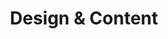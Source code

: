 ---
layout: default
title: Design & Content
services: [ "Student Rates" ]
site: https://content.design/
city: Vancouver, BC
from: 2019-07-18
to: 2019-07-20
---